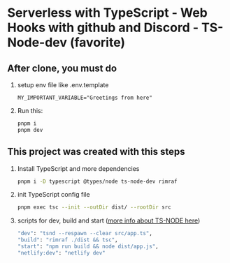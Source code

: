 # Serverless with TypeScript - Web Hooks with github and Discord - TS-Node-dev (favorite)

## After clone, you must do

1. setup env file like .env.template

   ```text
   MY_IMPORTANT_VARIABLE="Greetings from here"
   ```

2. Run this:

   ```sh
   pnpm i
   pnpm dev
   ```

## This project was created with this steps

1. Install TypeScript and more dependencies

   ```sh
   pnpm i -D typescript @types/node ts-node-dev rimraf
   ```

2. init TypeScript config file

   ```sh
   pnpm exec tsc --init --outDir dist/ --rootDir src
   ```

3. scripts for dev, build and start ([more info about TS-NODE here](https://www.npmjs.com/package/ts-node-dev))

   ```sh
   "dev": "tsnd --respawn --clear src/app.ts",
   "build": "rimraf ./dist && tsc",
   "start": "npm run build && node dist/app.js",
   "netlify:dev": "netlify dev"
   ```
